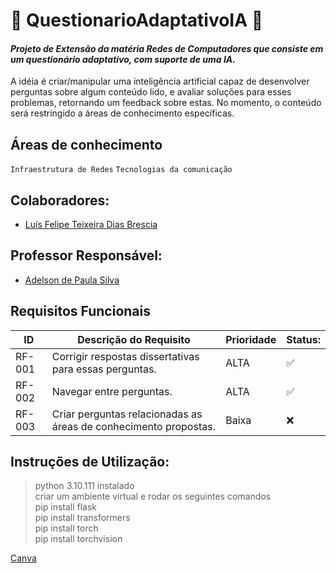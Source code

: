 # :signal_strength: **QuestionarioAdaptativoIA** :robot:

#### *Projeto de Extensão da matéria Redes de Computadores que consiste em um questionário adaptativo, com suporte de uma IA.*
A idéia é criar/manipular uma inteligência artificial capaz de desenvolver perguntas sobre algum conteúdo lido, e avaliar soluções para esses problemas, retornando um feedback sobre estas. No momento, o conteúdo será restringido a áreas de conhecimento específicas.

## **Áreas de conhecimento**
`Infraestrutura de Redes` `Tecnologias da comunicação` 

## Colaboradores:

- [Luís Felipe Teixeira Dias Brescia]()

## Professor Responsável:

- [Adelson de Paula Silva]()

## Requisitos Funcionais

|ID    | Descrição do Requisito  | Prioridade | Status: |
|------|-----------------------------------------|----|------|
|RF-001| Corrigir respostas dissertativas para essas perguntas. | ALTA | :white_check_mark: |
|RF-002| Navegar entre perguntas. | ALTA | :white_check_mark: |
|RF-003| Criar perguntas relacionadas as áreas de conhecimento propostas. | Baixa | :x: |

## Instruções de Utilização:
> python 3.10.111 instalado <br/>
criar um ambiente virtual e rodar os seguintes comandos <br/>
pip install flask <br/>
pip install transformers <br/>
pip install torch <br/>
pip install torchvision <br/>

[Canva](https://www.canva.com/design/DAFf8eWmQzk/IDTx_2JrTRAv67fTLhp25g/edit?utm_content=DAFf8eWmQzk&utm_campaign=designshare&utm_medium=link2&utm_source=sharebutton)
